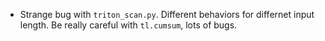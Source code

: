 - Strange bug with ```triton_scan.py```. Different behaviors for differnet input length.  Be really careful with ```tl.cumsum```, lots of bugs. 